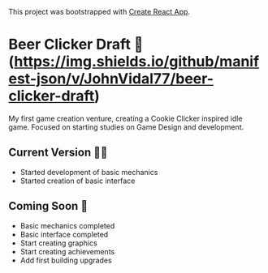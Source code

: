 This project was bootstrapped with [Create React App](https://github.com/facebook/create-react-app).

# Beer Clicker Draft :beers: (https://img.shields.io/github/manifest-json/v/JohnVidal77/beer-clicker-draft)

My first game creation venture, creating a Cookie Clicker inspired idle game.
Focused on starting studies on Game Design and development.

## Current Version :man_technologist:

 - Started development of basic mechanics
 - Started creation of basic interface

## Coming Soon :date:

 - Basic mechanics completed
 - Basic interface completed
 - Start creating graphics
 - Start creating achievements
 - Add first building upgrades